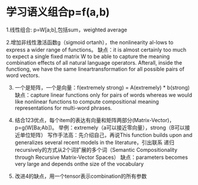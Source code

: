 # 学习语义组合p=f(a,b)

1.线性组合: p=W[a;b],包括sum，weighted average  

2.增加非线性激活函数g（sigmoid ortanh），the nonlinearity al-lows to express a wider range of functions。
缺点：it is almost certainly too much to expect a single fixed matrix W to be able to capture the meaning combination effects 
of all natural language operators. Afterall, inside the functiong, we have the same lineartransformation for all possible 
pairs of word vectors.  

3. 一个是矩阵，一个是向量：f(extremely strong) = A(extremely) * b(strong)
缺点：capture linear functions only for pairs of words whereas we would like nonlinear functions to compute compositional 
meaning representations for multi-word phrases.  

4. 结合123优点，每个item的表达有向量和矩阵两部分(Matrix-Vector)，p=g(W[Ba;Ab])。
举例：extremely（a可以接近零向量），strong（B可以接近单位矩阵）
写作手法高：先介绍自己，再说This function builds upon and generalizes several recent models in the literature，引出联系
递归recursively的方式从2个词扩展的多个词（Semantic Compositionality through Recursive Matrix-Vector Spaces）
缺点：parameters becomes very large and depends onthe size of the vocabulary  

5. 改进4的缺点，用一个tensor表示combination的所有参数
